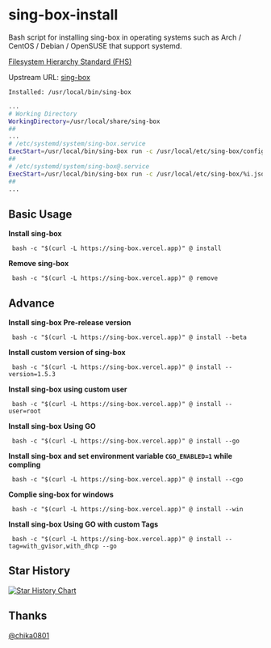 # sing-box-install

Bash script for installing sing-box in operating systems such as Arch / CentOS / Debian / OpenSUSE that support systemd.

[Filesystem Hierarchy Standard (FHS)](https://en.wikipedia.org/wiki/Filesystem_Hierarchy_Standard) 

Upstream URL: 
[sing-box](https://github.com/SagerNet/sing-box/) 

```
Installed: /usr/local/bin/sing-box
```
```bash
...
# Working Directory
WorkingDirectory=/usr/local/share/sing-box
##
...
# /etc/systemd/system/sing-box.service
ExecStart=/usr/local/bin/sing-box run -c /usr/local/etc/sing-box/config.json
##
# /etc/systemd/system/sing-box@.service
ExecStart=/usr/local/bin/sing-box run -c /usr/local/etc/sing-box/%i.json
##
...
```

## Basic Usage

**Install sing-box**

```
 bash -c "$(curl -L https://sing-box.vercel.app)" @ install
```

**Remove sing-box**

```
 bash -c "$(curl -L https://sing-box.vercel.app)" @ remove
```
## Advance

**Install sing-box Pre-release version**

```
 bash -c "$(curl -L https://sing-box.vercel.app)" @ install --beta
```


**Install custom version of sing-box**

```
 bash -c "$(curl -L https://sing-box.vercel.app)" @ install --version=1.5.3
```

**Install sing-box using custom user**

```
 bash -c "$(curl -L https://sing-box.vercel.app)" @ install --user=root
```

**Install sing-box Using GO**

```
 bash -c "$(curl -L https://sing-box.vercel.app)" @ install --go
```

**Install sing-box and set environment variable `CGO_ENABLED=1` while compling**

```
 bash -c "$(curl -L https://sing-box.vercel.app)" @ install --cgo
```

**Complie sing-box for windows**

```
 bash -c "$(curl -L https://sing-box.vercel.app)" @ install --win
```

**Install sing-box Using GO with custom Tags**

```
 bash -c "$(curl -L https://sing-box.vercel.app)" @ install --tag=with_gvisor,with_dhcp --go
```

## Star History

[![Star History Chart](https://api.star-history.com/svg?repos=chise0713/sing-box-Install&type=Timeline)](https://star-history.com/#chise0713/sing-box-Install&Timeline)

## Thanks
[@chika0801](https://github.com/chika0801)
